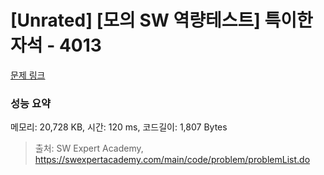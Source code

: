 # [Unrated] [모의 SW 역량테스트] 특이한 자석 - 4013 

[문제 링크](https://swexpertacademy.com/main/code/problem/problemDetail.do?contestProbId=AWIeV9sKkcoDFAVH) 

### 성능 요약

메모리: 20,728 KB, 시간: 120 ms, 코드길이: 1,807 Bytes



> 출처: SW Expert Academy, https://swexpertacademy.com/main/code/problem/problemList.do